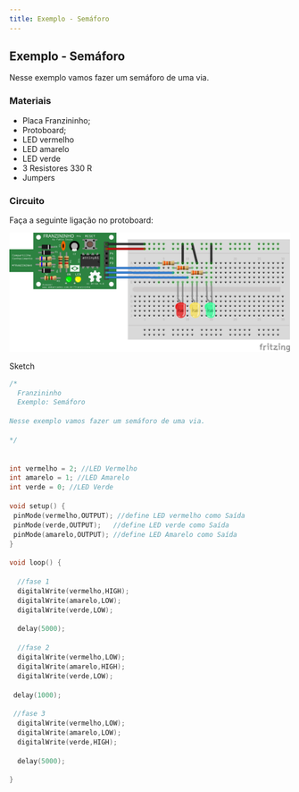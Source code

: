 ```yaml
---
title: Exemplo - Semáforo
---
```



## Exemplo - Semáforo

Nesse exemplo vamos fazer um semáforo de uma via.



### Materiais

- Placa Franzininho;
- Protoboard;
- LED vermelho
- LED amarelo
- LED verde
- 3 Resistores 330 R
- Jumpers




### Circuito



Faça a seguinte ligação no protoboard:



![](./image1.png)



Sketch

```c++
/*
  Franzininho
  Exemplo: Semáforo

Nesse exemplo vamos fazer um semáforo de uma via.

*/


int vermelho = 2; //LED Vermelho
int amarelo = 1; //LED Amarelo
int verde = 0; //LED Verde

void setup() {
 pinMode(vermelho,OUTPUT); //define LED vermelho como Saída
 pinMode(verde,OUTPUT);   //define LED verde como Saída
 pinMode(amarelo,OUTPUT); //define LED Amarelo como Saída
}

void loop() {

  //fase 1
  digitalWrite(vermelho,HIGH);
  digitalWrite(amarelo,LOW);
  digitalWrite(verde,LOW);

  delay(5000);

  //fase 2
  digitalWrite(vermelho,LOW);
  digitalWrite(amarelo,HIGH);
  digitalWrite(verde,LOW);

 delay(1000);

 //fase 3
  digitalWrite(vermelho,LOW);
  digitalWrite(amarelo,LOW);
  digitalWrite(verde,HIGH);

  delay(5000);

}



```

